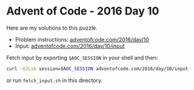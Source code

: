# Advent of Code - 2016 Day 10
Here are my solutions to this puzzle.

* Problem instructions: [adventofcode.com/2016/day/10](https://adventofcode.com/2016/day/10)
* Input: [adventofcode.com/2016/day/10/input](https://adventofcode.com/2016/day/10/input)

Fetch input by exporting `$AOC_SESSION` in your shell and then:
```bash
curl -OJLsb session=$AOC_SESSION adventofcode.com/2016/day/10/input
```

or run `fetch_input.sh` in this directory.
